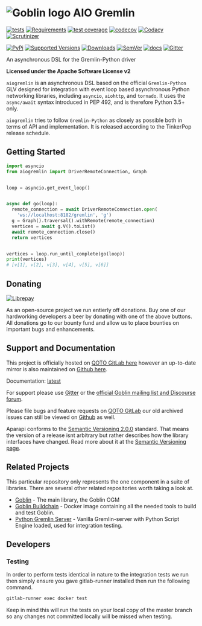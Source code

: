 # ![Goblin logo](https://git.qoto.org/goblin-ogm/goblin/uploads/bb8f7349fdb9aa2a7a244e4c95b380a7/goblin-logo.png)  AIO Gremlin

[![tests](http://git.qoto.org/goblin-ogm/aiogremlin/badges/master/pipeline.svg)](http://git.qoto.org/goblin-ogm/aiogremlin/commits/master)
[![Requirements](https://requires.io/github/goblin-ogm/aiogremlin/requirements.svg?branch=master)](https://requires.io/github/goblin-ogm/aiogremlin/requirements/?branch=master)
[![test coverage](http://git.qoto.org/goblin-ogm/aiogremlin/badges/master/coverage.svg)](http://git.qoto.org/goblin-ogm/aiogremlin/commits/master)
[![codecov](https://codecov.io/gh/goblin-ogm/aiogremlin/branch/master/graph/badge.svg)](https://codecov.io/gh/goblin-ogm/aiogremlin)
[![Codacy](https://api.codacy.com/project/badge/Grade/99c4b7d53ee94c85b95433ee4ff6230c)](https://www.codacy.com/gh/goblin-ogm/aiogremlin)
[![Scrutinizer](https://img.shields.io/scrutinizer/quality/g/goblin-ogm/aiogremlin/master.svg?style=flat)](https://scrutinizer-ci.com/g/goblin-ogm/aiogremlin)

[![PyPi](https://img.shields.io/pypi/v/aiogremlin.svg?style=flat)](https://pypi.python.org/pypi/aiogremlin)
[![Supported Versions](https://img.shields.io/pypi/pyversions/aiogremlin.svg?style=flat)](https://pypi.python.org/pypi/aiogremlin)
[![Downloads](https://img.shields.io/pypi/dm/aiogremlin.svg?style=flat)](https://pypi.python.org/pypi/aiogremlin)
[![SemVer](https://img.shields.io/badge/SemVer-v2.0.0-green)](https://semver.org/spec/v2.0.0.html)
[![docs](https://readthedocs.org/projects/aiogremlin/badge/?version=latest)](https://aiogremlin.readthedocs.io/en/latest/)
[![Gitter](https://badges.gitter.im/goblin-ogm/aiogremlin.svg)](https://gitter.im/goblin-ogm/aiogremlin)

An asynchronous DSL for the Gremlin-Python driver

**Licensed under the Apache Software License v2**

`aiogremlin` is an asynchronous DSL based on the official `Gremlin-Python` GLV designed for integration with
event loop based asynchronous Python networking libraries, including `asyncio`,
`aiohttp`, and `tornado`. It uses the `async/await` syntax introduced
in PEP 492, and is therefore Python 3.5+ only.

`aiogremlin` tries to follow `Gremlin-Python` as closely as possible both in terms
of API and implementation. It is released according to the TinkerPop release schedule.

## Getting Started

```python
import asyncio
from aiogremlin import DriverRemoteConnection, Graph


loop = asyncio.get_event_loop()


async def go(loop):
  remote_connection = await DriverRemoteConnection.open(
    'ws://localhost:8182/gremlin', 'g')
  g = Graph().traversal().withRemote(remote_connection)
  vertices = await g.V().toList()
  await remote_connection.close()
  return vertices


vertices = loop.run_until_complete(go(loop))
print(vertices)
# [v[1], v[2], v[3], v[4], v[5], v[6]]
```
## Donating

[![Librepay](http://img.shields.io/liberapay/receives/goblin-ogm.svg?logo=liberapay)](https://liberapay.com/goblin-ogm/donate)

As an open-source project we run entierly off donations. Buy one of our hardworking developers a beer by donating with one of the above buttons. All donations go to our bounty fund and allow us to place bounties on important bugs and enhancements.

## Support and Documentation

This project is officially hosted on [QOTO GitLab here](https://git.qoto.org/goblin-ogm/aiogremlin) however an up-to-date mirror is also maintained on [Github here](https://github.com/goblin-ogm/aiogremlin).

Documentation: [latest](http://goblin-ogm.qoto.io/aiogremlin)

For support please use [Gitter](https://gitter.im/goblin-ogm/aiogremlin) or the [official Goblin mailing list and Discourse forum](https://discourse.qoto.org/c/PROJ/GOB).

Please file bugs and feature requests on [QOTO GitLab](https://git.qoto.org/goblin-ogm/aiogremlin/issues) our old archived issues can still be viewed on [Github](https://github.com/davebshow/aiogremlin/issues) as well.

Aparapi conforms to the [Semantic Versioning 2.0.0](http://semver.org/spec/v2.0.0.html) standard. That means the version of a release isnt arbitrary but rather describes how the library interfaces have changed. Read more about it at the [Semantic Versioning page](http://semver.org/spec/v2.0.0.html).

## Related Projects

This particular repository only represents the one component in a suite of libraries. There are several other related repositories worth taking a look at.

* [Goblin](https://git.qoto.org/goblin-ogm/goblin) - The main library, the Goblin OGM
* [Goblin Buildchain](https://git.qoto.org/goblin-ogm/goblin-buildchain) - Docker image containing all the needed tools to build and test Goblin.
* [Python Gremlin Server](https://git.qoto.org/goblin-ogm/gremlin-server-python) - Vanilla Gremlin-server with Python Script Engine loaded, used for integration testing.

## Developers

### Testing

In order to perform tests identical in nature to the integration tests we run then simply ensure you gave gitlab-runner installed then run the following command.

```bash
gitlab-runner exec docker test
```

Keep in mind this will run the tests on your local copy of the master branch so any changes not committed locally will be missed when testing.
